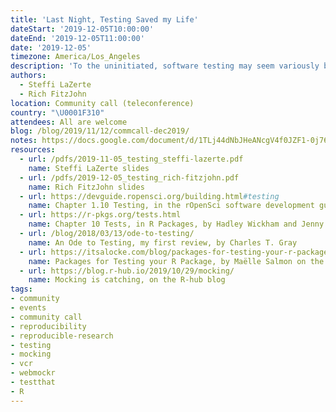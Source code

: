 ```yaml
---
title: 'Last Night, Testing Saved my Life'
dateStart: '2019-12-05T10:00:00'
dateEnd: '2019-12-05T11:00:00'
date: '2019-12-05'
timezone: America/Los_Angeles
description: 'To the uninitiated, software testing may seem variously boring, daunting or bogged down in obscure terminology. However, it has the potential to be enormously useful for people developing software at any level of expertise, and can often be put into practice with relatively little effort. We are aiming to address needs on a continuum, whether you are getting started with testing, or it’s already at the core of your development process. Read the announcement blog post for speaker details.'
authors:
  - Steffi LaZerte
  - Rich FitzJohn
location: Community call (teleconference)
country: "\U0001F310"
attendees: All are welcome
blog: /blog/2019/11/12/commcall-dec2019/
notes: https://docs.google.com/document/d/1TLj44dNbJHeANcgV4f0JZF1-0j76EsxlxDjGBWb5rzc/
resources:  
  - url: /pdfs/2019-11-05_testing_steffi-lazerte.pdf
    name: Steffi LaZerte slides
  - url: /pdfs/2019-12-05_testing_rich-fitzjohn.pdf
    name: Rich FitzJohn slides
  - url: https://devguide.ropensci.org/building.html#testing
    name: Chapter 1.10 Testing, in the rOpenSci software development guide  
  - url: https://r-pkgs.org/tests.html
    name: Chapter 10 Tests, in R Packages, by Hadley Wickham and Jenny Bryan  
  - url: /blog/2018/03/13/ode-to-testing/
    name: An Ode to Testing, my first review, by Charles T. Gray
  - url: https://itsalocke.com/blog/packages-for-testing-your-r-package/
    name: Packages for Testing your R Package, by Maëlle Salmon on the Locke Data blog
  - url: https://blog.r-hub.io/2019/10/29/mocking/
    name: Mocking is catching, on the R-hub blog   
tags:
- community
- events
- community call
- reproducibility
- reproducible-research
- testing
- mocking
- vcr
- webmockr
- testthat
- R
---
```

